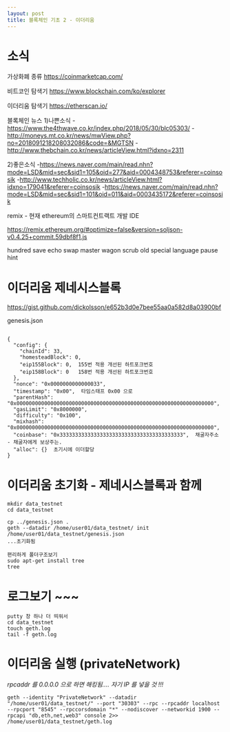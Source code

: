 ```yaml
---
layout: post
title: 블록체인 기초 2 - 이더리움
---
```


# 소식

가상화폐 종류
https://coinmarketcap.com/

비트코인 탐색기
https://www.blockchain.com/ko/explorer

이더리움 탐색기
https://etherscan.io/


블록체인 뉴스
1)나쁜소식
-https://www.the4thwave.co.kr/index.php/2018/05/30/blc05303/
-http://moneys.mt.co.kr/news/mwView.php?no=2018091218208032086&code=&MGTSN
-http://www.thebchain.co.kr/news/articleView.html?idxno=2311


2)좋은소식
-https://news.naver.com/main/read.nhn?mode=LSD&mid=sec&sid1=105&oid=277&aid=0004348753&referer=coinsosik
-http://www.techholic.co.kr/news/articleView.html?idxno=179041&referer=coinsosik
-https://news.naver.com/main/read.nhn?mode=LSD&mid=sec&sid1=101&oid=011&aid=0003435172&referer=coinsosik


remix - 현재  ethereum의 스마트컨트랙트 개발 IDE

https://remix.ethereum.org/#optimize=false&version=soljson-v0.4.25+commit.59dbf8f1.js

hundred save echo swap master wagon scrub old special language pause hint

# 이더리움 제네시스블록

https://gist.github.com/dickolsson/e652b3d0e7bee55aa0a582d8a03900bf

genesis.json
<pre><code>
{
  "config": {
    "chainId": 33,
    "homesteadBlock": 0,
    "eip155Block": 0,  155번 적용 개선된 하트포크번호
    "eip158Block": 0   158번 적용 개선된 하트포크번호 
  },
  "nonce": "0x0000000000000033", 
  "timestamp": "0x00",  타임스태프 0x00 으로
  "parentHash": "0x0000000000000000000000000000000000000000000000000000000000000000",
  "gasLimit": "0x8000000", 
  "difficulty": "0x100",
  "mixhash": "0x0000000000000000000000000000000000000000000000000000000000000000",
  "coinbase": "0x3333333333333333333333333333333333333333",  채굴자주소 - 채굴자에게 보상주는.
  "alloc": {}  초기시에 이더할당
}
</code></pre>


# 이더리움 초기화 - 제네시스블록과 함께
```
mkdir data_testnet
cd data_testnet

cp ../genesis.json .
geth --datadir /home/user01/data_testnet/ init /home/user01/data_testnet/genesis.json
...초기화됨

편리하게 폴더구조보기
sudo apt-get install tree
tree
```

# 로그보기 ~~~
```
putty 창 하나 더 띄워서
cd data_testnet
touch geth.log
tail -f geth.log
```

# 이더리움 실행 (privateNetwork)
_rpcaddr 를 0.0.0.0 으로 하면 해킹됨.... 자기 IP 를 넣을 것 !!!_
```
geth --identity "PrivateNetwork" --datadir "/home/user01/data_testnet/" --port "30303" --rpc --rpcaddr localhost --rpcport "8545" --rpccorsdomain "*" --nodiscover --networkid 1900 --rpcapi "db,eth,net,web3" console 2>> /home/user01/data_testnet/geth.log
```
